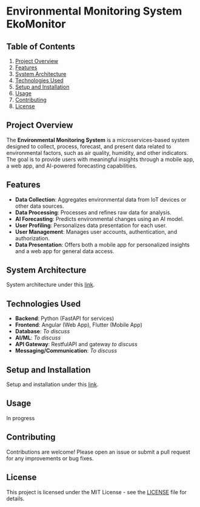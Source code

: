 # Environmental Monitoring System EkoMonitor

## Table of Contents
1. [Project Overview](#project-overview)
2. [Features](#features)
3. [System Architecture](docs/system_architecture.md)
4. [Technologies Used](#technologies-used)
5. [Setup and Installation](#setup-and-installation)
6. [Usage](#usage)
7. [Contributing](#contributing)
8. [License](#license)

## Project Overview
The **Environmental Monitoring System** is a microservices-based system designed to collect, process, forecast, and present data related to environmental factors, such as air quality, humidity, and other indicators. The goal is to provide users with meaningful insights through a mobile app, a web app, and AI-powered forecasting capabilities.

## Features
- **Data Collection**: Aggregates environmental data from IoT devices or other data sources.
- **Data Processing**: Processes and refines raw data for analysis.
- **AI Forecasting**: Predicts environmental changes using an AI model.
- **User Profiling**: Personalizes data presentation for each user.
- **User Management**: Manages user accounts, authentication, and authorization.
- **Data Presentation**: Offers both a mobile app for personalized insights and a web app for general data access.

## System Architecture
System architecture under this [link](docs/system_architecture.md).

## Technologies Used
- **Backend**: Python (FastAPI for services)
- **Frontend**: Angular (Web App), Flutter (Mobile App)
- **Database**: *To discuss*
- **AI/ML**: *To discuss*
- **API Gateway**: RestfulAPI and gateway *to discuss*
- **Messaging/Communication**: *To discuss*

## Setup and Installation
Setup and installation under this [link](docs/setup_and_instalation.md).

## Usage
In progress

## Contributing
Contributions are welcome! Please open an issue or submit a pull request for any improvements or bug fixes.

## License
This project is licensed under the MIT License - see the [LICENSE](LICENSE) file for details.